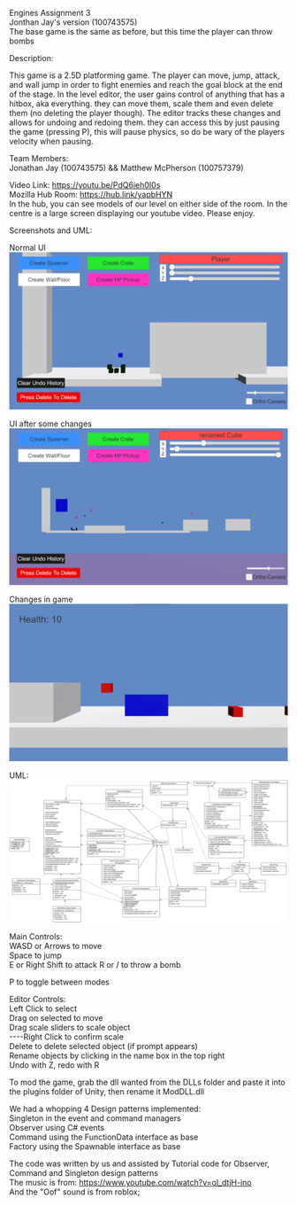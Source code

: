 Engines Assignment 3  
Jonthan Jay's version (100743575)  
The base game is the same as before, but this time the player can throw bombs

Description:

This game is a 2.5D platforming game. The player can move, jump, attack, and wall jump in order to fight enemies and reach the goal block at the end of the stage. In the level editor, the user gains control of anything that has a hitbox, aka everything. they can move them, scale them and even delete them (no deleting the player though). The editor tracks these changes and allows for undoing and redoing them. they can access this by just pausing the game (pressing P), this will pause physics, so do be wary of the players velocity when pausing.


Team Members:  
Jonathan Jay (100743575) && Matthew McPherson (100757379)

Video Link: https://youtu.be/PdQ6ieh0I0s  
Mozilla Hub Room: https://hub.link/yapbHYN  
In the hub, you can see models of our level on either side of the room. In the centre is a large screen displaying our youtube video. Please enjoy.

Screenshots and UML:

Normal UI  
![Normal UI](docs/Editor.png)

UI after some changes  
![Stuff done](docs/Editor2.png)

Changes in game  
![In Game](docs/GameView.png)


UML:  
![UML](docs/UML.png)

Main Controls:  
WASD or Arrows to move  
Space to jump  
E or Right Shift to attack
R or / to throw a bomb

P to toggle between modes

Editor Controls:  
Left Click to select  
Drag on selected to move  
Drag scale sliders to scale object  
----Right Click to confirm scale  
Delete to delete selected object (if prompt appears)  
Rename objects by clicking in the name box in the top right  
Undo with Z, redo with R


To mod the game, grab the dll wanted from the DLLs folder and paste it into the plugins folder of Unity, then rename it ModDLL.dll

We had a whopping 4 Design patterns implemented:  
Singleton in the event and command managers  
Observer using C# events  
Command using the FunctionData interface as base  
Factory using the Spawnable interface as base


The code was written by us and assisted by Tutorial code for Observer, Command and Singleton design patterns  
The music is from: https://www.youtube.com/watch?v=ol_dtjH-ino  
And the "Oof" sound is from roblox;

